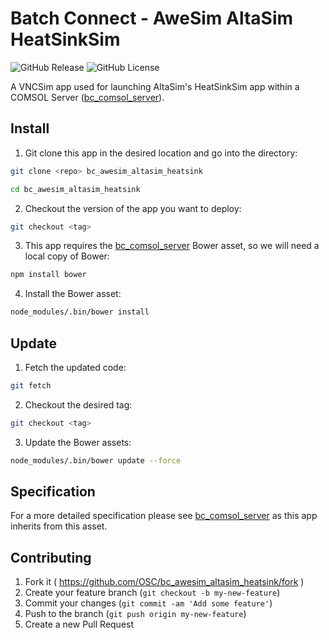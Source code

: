 # Batch Connect - AweSim AltaSim HeatSinkSim

![GitHub Release](https://img.shields.io/github/release/osc/bc_awesim_altasim_heatsink.svg)
![GitHub License](https://img.shields.io/github/license/osc/bc_awesim_altasim_heatsink.svg)

A VNCSim app used for launching AltaSim's HeatSinkSim app within a COMSOL
Server ([bc_comsol_server](https://github.com/OSC/bc_comsol_server)).

## Install

1. Git clone this app in the desired location and go into the directory:

  ```sh
  git clone <repo> bc_awesim_altasim_heatsink

  cd bc_awesim_altasim_heatsink
  ```

2. Checkout the version of the app you want to deploy:

  ```sh
  git checkout <tag>
  ```

3. This app requires the
   [bc_comsol_server](https://github.com/OSC/bc_comsol_server) Bower asset, so
   we will need a local copy of Bower:

  ```sh
  npm install bower
  ```

4. Install the Bower asset:

  ```sh
  node_modules/.bin/bower install
  ```

## Update

1. Fetch the updated code:

  ```sh
  git fetch
  ```

2. Checkout the desired tag:

  ```sh
  git checkout <tag>
  ```

3. Update the Bower assets:

  ```sh
  node_modules/.bin/bower update --force
  ```

## Specification

For a more detailed specification please see
[bc_comsol_server](https://github.com/OSC/bc_comsol_server) as this app
inherits from this asset.

## Contributing

1. Fork it ( https://github.com/OSC/bc_awesim_altasim_heatsink/fork )
2. Create your feature branch (`git checkout -b my-new-feature`)
3. Commit your changes (`git commit -am 'Add some feature'`)
4. Push to the branch (`git push origin my-new-feature`)
5. Create a new Pull Request
